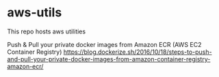 # aws-utils
This repo hosts aws utilities

Push & Pull your private docker images from Amazon ECR (AWS EC2 Container Registry)
https://blog.dockerize.sh/2016/10/18/steps-to-push-and-pull-your-private-docker-images-from-amazon-container-registry-amazon-ecr/
